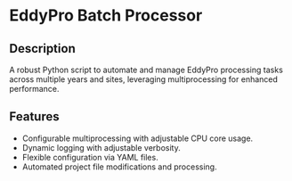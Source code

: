 # EddyPro Batch Processor

## Description

A robust Python script to automate and manage EddyPro processing tasks across multiple years and sites, leveraging multiprocessing for enhanced performance.

## Features

- Configurable multiprocessing with adjustable CPU core usage.
- Dynamic logging with adjustable verbosity.
- Flexible configuration via YAML files.
- Automated project file modifications and processing.

